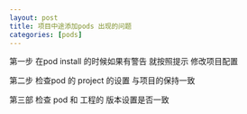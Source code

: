 ```yaml
---
layout: post
title: 项目中途添加pods 出现的问题
categories: [pods]
---
```


第一步 在pod install 的时候如果有警告  就按照提示 修改项目配置

第二步 检查pod 的 project 的设置 与项目的保持一致

第三部  检查 pod 和 工程的 版本设置是否一致
